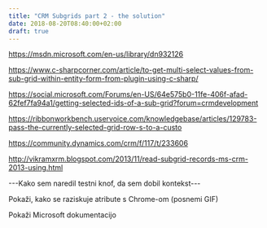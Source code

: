 ```yaml
---
title: "CRM Subgrids part 2 - the solution"
date: 2018-08-20T08:40:00+02:00
draft: true
---
```


https://msdn.microsoft.com/en-us/library/dn932126

https://www.c-sharpcorner.com/article/to-get-multi-select-values-from-sub-grid-within-entity-form-from-plugin-using-c-sharp/

https://social.microsoft.com/Forums/en-US/64e575b0-11fe-406f-afad-62fef7fa94a1/getting-selected-ids-of-a-sub-grid?forum=crmdevelopment

https://ribbonworkbench.uservoice.com/knowledgebase/articles/129783-pass-the-currently-selected-grid-row-s-to-a-custo

https://community.dynamics.com/crm/f/117/t/233606

http://vikramxrm.blogspot.com/2013/11/read-subgrid-records-ms-crm-2013-using.html



---Kako sem naredil testni knof, da sem dobil kontekst---

Pokaži, kako se raziskuje atribute s Chrome-om (posnemi GIF)

Pokaži Microsoft dokumentacijo